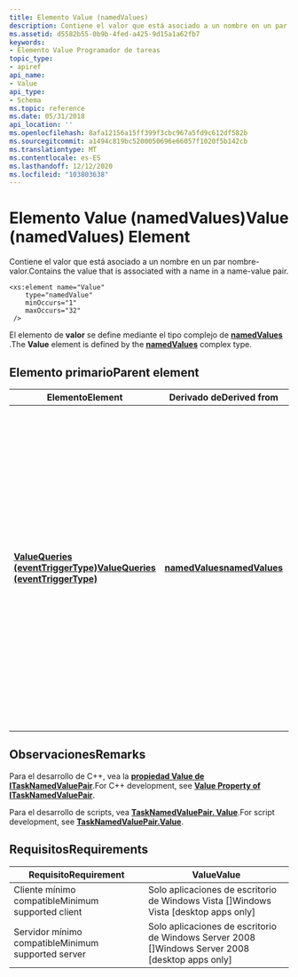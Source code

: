 ```yaml
---
title: Elemento Value (namedValues)
description: Contiene el valor que está asociado a un nombre en un par nombre-valor.
ms.assetid: d5582b55-0b9b-4fed-a425-9d15a1a62fb7
keywords:
- Elemento Value Programador de tareas
topic_type:
- apiref
api_name:
- Value
api_type:
- Schema
ms.topic: reference
ms.date: 05/31/2018
api_location: ''
ms.openlocfilehash: 8afa12156a15ff399f3cbc967a5fd9c612df582b
ms.sourcegitcommit: a1494c819bc5200050696e66057f1020f5b142cb
ms.translationtype: MT
ms.contentlocale: es-ES
ms.lasthandoff: 12/12/2020
ms.locfileid: "103803638"
---
```

# <a name="value-namedvalues-element"></a><span data-ttu-id="f9b22-104">Elemento Value (namedValues)</span><span class="sxs-lookup"><span data-stu-id="f9b22-104">Value (namedValues) Element</span></span>

<span data-ttu-id="f9b22-105">Contiene el valor que está asociado a un nombre en un par nombre-valor.</span><span class="sxs-lookup"><span data-stu-id="f9b22-105">Contains the value that is associated with a name in a name-value pair.</span></span>

``` syntax
<xs:element name="Value"
    type="namedValue"
    minOccurs="1"
    maxOccurs="32"
 />
```

<span data-ttu-id="f9b22-106">El elemento de **valor** se define mediante el tipo complejo de [**namedValues**](taskschedulerschema-namedvalues-complextype.md) .</span><span class="sxs-lookup"><span data-stu-id="f9b22-106">The **Value** element is defined by the [**namedValues**](taskschedulerschema-namedvalues-complextype.md) complex type.</span></span>

## <a name="parent-element"></a><span data-ttu-id="f9b22-107">Elemento primario</span><span class="sxs-lookup"><span data-stu-id="f9b22-107">Parent element</span></span>



| <span data-ttu-id="f9b22-108">Elemento</span><span class="sxs-lookup"><span data-stu-id="f9b22-108">Element</span></span>                                                                                              | <span data-ttu-id="f9b22-109">Derivado de</span><span class="sxs-lookup"><span data-stu-id="f9b22-109">Derived from</span></span>                                                       | <span data-ttu-id="f9b22-110">Descripción</span><span class="sxs-lookup"><span data-stu-id="f9b22-110">Description</span></span>                                                                                                                                                                                                                                                                                                                                                                       |
|------------------------------------------------------------------------------------------------------|--------------------------------------------------------------------|-----------------------------------------------------------------------------------------------------------------------------------------------------------------------------------------------------------------------------------------------------------------------------------------------------------------------------------------------------------------------------------|
| [<span data-ttu-id="f9b22-111">**ValueQueries (eventTriggerType)**</span><span class="sxs-lookup"><span data-stu-id="f9b22-111">**ValueQueries (eventTriggerType)**</span></span>](taskschedulerschema-valuequeries-eventtriggertype-element.md) | [<span data-ttu-id="f9b22-112">**namedValues**</span><span class="sxs-lookup"><span data-stu-id="f9b22-112">**namedValues**</span></span>](taskschedulerschema-namedvalues-complextype.md) | <span data-ttu-id="f9b22-113">Especifica una colección de consultas XPath con nombre.</span><span class="sxs-lookup"><span data-stu-id="f9b22-113">Specifies a collection of named XPath queries.</span></span> <span data-ttu-id="f9b22-114">Cada consulta de la colección se aplica al último XML de evento coincidente que se devuelve de la consulta de suscripción especificada en el elemento [**subscription**](taskschedulerschema-subscription-eventtriggertype-element.md) .</span><span class="sxs-lookup"><span data-stu-id="f9b22-114">Each query in the collection is applied to the last matching event XML that is returned from the subscription query specified in the [**Subscription**](taskschedulerschema-subscription-eventtriggertype-element.md) element.</span></span> <span data-ttu-id="f9b22-115">El nombre de la consulta se puede usar como una variable en el mensaje de una acción ShowMessage.</span><span class="sxs-lookup"><span data-stu-id="f9b22-115">The name of the query can be used as a variable in the message of a ShowMessage action.</span></span><br/> |



## <a name="remarks"></a><span data-ttu-id="f9b22-116">Observaciones</span><span class="sxs-lookup"><span data-stu-id="f9b22-116">Remarks</span></span>

<span data-ttu-id="f9b22-117">Para el desarrollo de C++, vea la [**propiedad Value de ITaskNamedValuePair**](/windows/desktop/api/taskschd/nf-taskschd-itasknamedvaluepair-get_value).</span><span class="sxs-lookup"><span data-stu-id="f9b22-117">For C++ development, see [**Value Property of ITaskNamedValuePair**](/windows/desktop/api/taskschd/nf-taskschd-itasknamedvaluepair-get_value).</span></span>

<span data-ttu-id="f9b22-118">Para el desarrollo de scripts, vea [**TaskNamedValuePair. Value**](tasknamedvaluepair-value.md).</span><span class="sxs-lookup"><span data-stu-id="f9b22-118">For script development, see [**TaskNamedValuePair.Value**](tasknamedvaluepair-value.md).</span></span>

## <a name="requirements"></a><span data-ttu-id="f9b22-119">Requisitos</span><span class="sxs-lookup"><span data-stu-id="f9b22-119">Requirements</span></span>



| <span data-ttu-id="f9b22-120">Requisito</span><span class="sxs-lookup"><span data-stu-id="f9b22-120">Requirement</span></span> | <span data-ttu-id="f9b22-121">Value</span><span class="sxs-lookup"><span data-stu-id="f9b22-121">Value</span></span> |
|-------------------------------------|------------------------------------------------------|
| <span data-ttu-id="f9b22-122">Cliente mínimo compatible</span><span class="sxs-lookup"><span data-stu-id="f9b22-122">Minimum supported client</span></span><br/> | <span data-ttu-id="f9b22-123">Solo aplicaciones de escritorio de Windows Vista \[\]</span><span class="sxs-lookup"><span data-stu-id="f9b22-123">Windows Vista \[desktop apps only\]</span></span><br/>       |
| <span data-ttu-id="f9b22-124">Servidor mínimo compatible</span><span class="sxs-lookup"><span data-stu-id="f9b22-124">Minimum supported server</span></span><br/> | <span data-ttu-id="f9b22-125">Solo aplicaciones de escritorio de Windows Server 2008 \[\]</span><span class="sxs-lookup"><span data-stu-id="f9b22-125">Windows Server 2008 \[desktop apps only\]</span></span><br/> |



 

 





